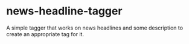 # news-headline-tagger
A simple tagger that works on news headlines and some description to create an appropriate tag for it.
